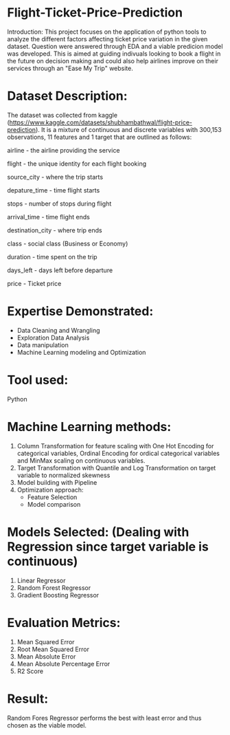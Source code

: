 # Flight-Ticket-Price-Prediction
Introduction: This project focuses on the application of python tools to analyze the different factors affecting ticket price variation in the given dataset. Question were answered through EDA and a viable predicion model was developed. This is aimed at guiding indivuals looking to book a flight in the future on decision making and could also help airlines improve on their services through an "Ease My Trip" website.

# Dataset Description:
The dataset was collected from kaggle (https://www.kaggle.com/datasets/shubhambathwal/flight-price-prediction). It is a mixture of continuous and discrete variables with 300,153 observations, 11 features and 1 target that are outlined as follows:

airline - the airline providing the service

flight - the unique identity for each flight booking

source_city - where the trip starts

depature_time - time flight starts

stops - number of stops during flight

arrival_time - time flight ends

destination_city - where trip ends

class - social class (Business or Economy)

duration - time spent on the trip

days_left - days left before departure

price - Ticket price

# Expertise Demonstrated:

- Data Cleaning and Wrangling
- Exploration Data Analysis
- Data manipulation
- Machine Learning modeling and Optimization

# Tool used:
Python
  
# Machine Learning methods:

1. Column Transformation for feature scaling with One Hot Encoding for categorical variables, Ordinal Encoding for ordical categorical variables and MinMax scaling on continuous variables.
2. Target Transformation with Quantile and Log Transformation on target variable to normalized skewness
3. Model building with Pipeline
4. Optimization approach:
    * Feature Selection
    * Model comparison

# Models Selected: (Dealing with Regression since target variable is continuous)
1. Linear Regressor
2. Random Forest Regressor
3. Gradient Boosting Regressor

# Evaluation Metrics:
1. Mean Squared Error
2. Root Mean Squared Error
3. Mean Absolute Error
4. Mean Absolute Percentage Error
5. R2 Score

# Result: 
Random Fores Regressor performs the best with least error and thus chosen as the viable model.

